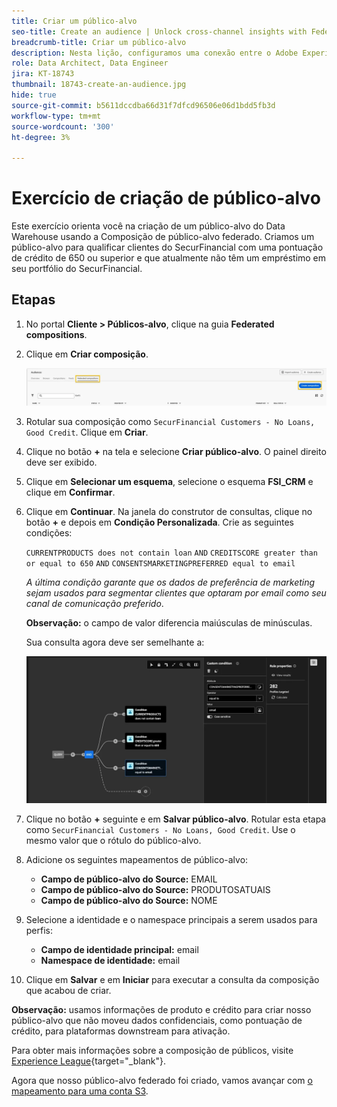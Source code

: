 ```yaml
---
title: Criar um público-alvo
seo-title: Create an audience | Unlock cross-channel insights with Federated Audience Composition
breadcrumb-title: Criar um público-alvo
description: Nesta lição, configuramos uma conexão entre o Adobe Experience Platform e o Data Warehouse corporativo para ativar a Federated Audience Composition.
role: Data Architect, Data Engineer
jira: KT-18743
thumbnail: 18743-create-an-audience.jpg
hide: true
source-git-commit: b5611dccdba66d31f7dfcd96506e06d1bdd5fb3d
workflow-type: tm+mt
source-wordcount: '300'
ht-degree: 3%

---
```



# Exercício de criação de público-alvo

Este exercício orienta você na criação de um público-alvo do Data Warehouse usando a Composição de público-alvo federado. Criamos um público-alvo para qualificar clientes do SecurFinancial com uma pontuação de crédito de 650 ou superior e que atualmente não têm um empréstimo em seu portfólio do SecurFinancial.

## Etapas

1. No portal **Cliente > Públicos-alvo**, clique na guia **Federated compositions**.
2. Clique em **Criar composição**.

   ![criar-composição](assets/create-composition.png)

3. Rotular sua composição como `SecurFinancial Customers - No Loans, Good Credit`. Clique em **Criar**.

4. Clique no botão **+** na tela e selecione **Criar público-alvo**. O painel direito deve ser exibido.

5. Clique em **Selecionar um esquema**, selecione o esquema **FSI_CRM** e clique em **Confirmar**.

6. Clique em **Continuar**. Na janela do construtor de consultas, clique no botão **+** e depois em **Condição Personalizada**. Crie as seguintes condições:

   `CURRENTPRODUCTS does not contain loan`
   `AND`
   `CREDITSCORE greater than or equal to 650`
   `AND`
   `CONSENTSMARKETINGPREFERRED equal to email`

   *A última condição garante que os dados de preferência de marketing sejam usados para segmentar clientes que optaram por email como seu canal de comunicação preferido*.

   **Observação:** o campo de valor diferencia maiúsculas de minúsculas.

   Sua consulta agora deve ser semelhante a:

   ![construtor de consultas](assets/query-builder.png)

7. Clique no botão **+** seguinte e em **Salvar público-alvo**. Rotular esta etapa como `SecurFinancial Customers - No Loans, Good Credit`. Use o mesmo valor que o rótulo do público-alvo.

8. Adicione os seguintes mapeamentos de público-alvo:

   - **Campo de público-alvo do Source:** EMAIL
   - **Campo de público-alvo do Source:** PRODUTOSATUAIS
   - **Campo de público-alvo do Source:** NOME

9. Selecione a identidade e o namespace principais a serem usados para perfis:

   - **Campo de identidade principal:** email
   - **Namespace de identidade:** email

10. Clique em **Salvar** e em **Iniciar** para executar a consulta da composição que acabou de criar.

**Observação:** usamos informações de produto e crédito para criar nosso público-alvo que não moveu dados confidenciais, como pontuação de crédito, para plataformas downstream para ativação.

Para obter mais informações sobre a composição de públicos, visite [Experience League](https://experienceleague.adobe.com/en/docs/federated-audience-composition/using/compositions/create-composition/create-composition){target="_blank"}.

Agora que nosso público-alvo federado foi criado, vamos avançar com [o mapeamento para uma conta S3](map-federated-audience-to-s3.md).
